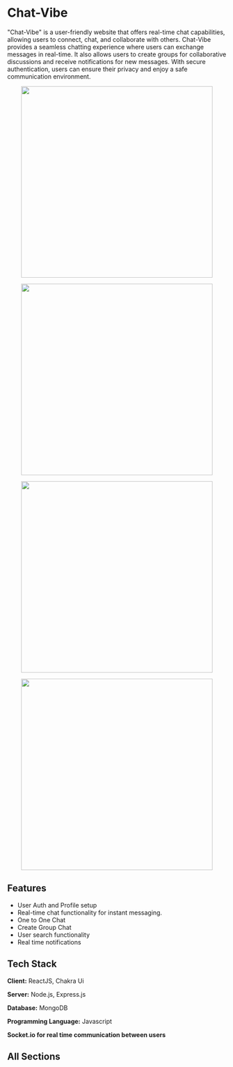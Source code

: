 # Chat-Vibe

"Chat-Vibe" is a user-friendly website that offers real-time chat capabilities, allowing users to connect, chat, and collaborate with others. Chat-Vibe provides a seamless chatting experience where users can exchange messages in real-time. It also allows users to create groups for collaborative discussions and receive notifications for new messages. With secure authentication, users can ensure their privacy and enjoy a safe communication environment.

<p align="center">
<img src="screenshots/n1.jpeg" height="440">
</p>



<p align="center">
<img src="screenshots/n2.jpeg" height="440">
</p>


<p align="center">
<img src="screenshots/n3.jpeg" height="440">
</p>


<p align="center">
<img src="screenshots/n4.jpeg" height="440">
</p>







## Features

- User Auth and Profile setup
- Real-time chat functionality for instant messaging.
- One to One Chat
- Create Group Chat 
- User search functionality
- Real time notifications





## Tech Stack

**Client:** ReactJS, Chakra Ui

**Server:** Node.js, Express.js

**Database:**  MongoDB

**Programming Language:** Javascript

**Socket.io for real time communication between users**





## All Sections







